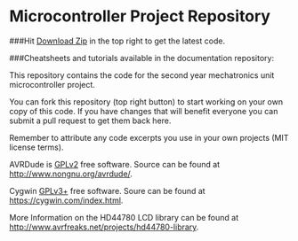 # Microcontroller Project Repository

###Hit [Download Zip](https://github.com/rmhowie/mcp/archive/master.zip) in the top right to get the latest code.

###Cheatsheets and tutorials available in the documentation repository: 

This repository contains the code for the second year mechatronics unit microcontroller project.

You can fork this repository (top right button) to start working on your own copy of this code.
If you have changes that will benefit everyone you can submit a pull request to get them back here.

Remember to attribute any code excerpts you use in your own projects (MIT license terms).

AVRDude is [GPLv2](http://www.gnu.org/licenses/old-licenses/gpl-2.0.en.html) free software. Source can be found at http://www.nongnu.org/avrdude/.

Cygwin [GPLv3+](http://www.gnu.org/licenses/gpl-3.0.en.html) free software. Soure can be found at https://cygwin.com/index.html.

More Information on the HD44780 LCD library can be found at http://www.avrfreaks.net/projects/hd44780-library.
